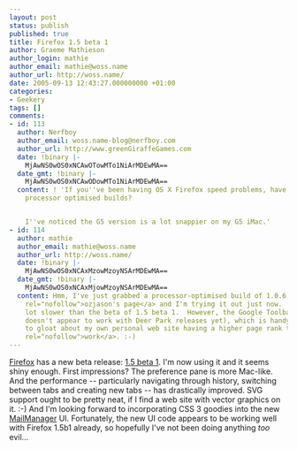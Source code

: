 ```yaml
---
layout: post
status: publish
published: true
title: Firefox 1.5 beta 1
author: Graeme Mathieson
author_login: mathie
author_email: mathie@woss.name
author_url: http://woss.name/
date: 2005-09-13 12:43:27.000000000 +01:00
categories:
- Geekery
tags: []
comments:
- id: 113
  author: Nerfboy
  author_email: woss.name-blog@nerfboy.com
  author_url: http://www.greenGiraffeGames.com
  date: !binary |-
    MjAwNS0wOS0xNCAwOTowMTo1NiArMDEwMA==
  date_gmt: !binary |-
    MjAwNS0wOS0xNCAwODowMTo1NiArMDEwMA==
  content: ! 'If you''ve been having OS X Firefox speed problems, have you tried the
    processor optimised builds?


    I''ve noticed the G5 version is a lot snappier on my G5 iMac.'
- id: 114
  author: mathie
  author_email: mathie@woss.name
  author_url: http://woss.name/
  date: !binary |-
    MjAwNS0wOS0xNCAxMzowMzoyNSArMDEwMA==
  date_gmt: !binary |-
    MjAwNS0wOS0xNCAxMjowMzoyNSArMDEwMA==
  content: Hmm, I've just grabbed a processor-optimised build of 1.0.6, from <a href="http://homepage.mac.com/ozjason/moz/"
    rel="nofollow">ozjason's page</a> and I'm trying it out just now.  It feels a
    lot slower than the beta of 1.5 beta 1.  However, the Google Toolbar is back (it
    doesn't appear to work with Deer Park releases yet), which is handy 'cos I got
    to gloat about my own personal web site having a higher page rank than <a href="http://www.logicalware.com/"
    rel="nofollow">work</a>. :-)
---
```

<a href="http://mozilla.org/products/firefox/">Firefox</a> has a new beta release: <a href="http://www.mozilla.org/projects/firefox/">1.5 beta 1</a>.  I'm now using it and it seems shiny enough.  First impressions?  The preference pane is more Mac-like.  And the performance -- particularly navigating through history, switching between tabs and creating new tabs -- has drastically improved.  SVG support ought to be pretty neat, if I find a web site with vector graphics on it. :-)  And I'm looking forward to incorporating CSS 3 goodies into the new <a href="http://www.logicalware.com/" title="Logicalware MailManager Email Response Management System">MailManager</a> UI.  Fortunately, the new UI code appears to be working well with Firefox 1.5b1 already, so hopefully I've not been doing anything <em>too</em> evil...
